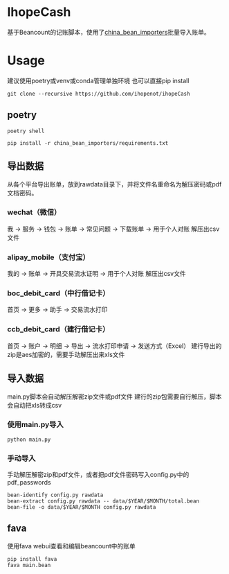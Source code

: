 # IhopeCash

基于Beancount的记账脚本，使用了[china_bean_importers](https://github.com/jiegec/china_bean_importers)批量导入账单。

# Usage
建议使用poetry或venv或conda管理单独环境
也可以直接pip install

```
git clone --recursive https://github.com/ihopenot/ihopeCash
```

## poetry
```
poetry shell

pip install -r china_bean_importers/requirements.txt
```

## 导出数据
从各个平台导出账单，放到rawdata目录下，并将文件名重命名为解压密码或pdf文档密码。

### wechat（微信）
我 -> 服务 -> 钱包 -> 账单 -> 常见问题 -> 下载账单 -> 用于个人对账
解压出csv文件

### alipay_mobile（支付宝）
我的 -> 账单 -> 开具交易流水证明 -> 用于个人对账
解压出csv文件

### boc_debit_card（中行借记卡）
首页 -> 更多 -> 助手 -> 交易流水打印

### ccb_debit_card（建行借记卡）
首页 -> 账户 -> 明细 -> 导出 -> 流水打印申请 -> 发送方式（Excel）
建行导出的zip是aes加密的，需要手动解压出来xls文件

## 导入数据
main.py脚本会自动解压解密zip文件或pdf文件
建行的zip包需要自行解压，脚本会自动把xls转成csv

### 使用main.py导入
```
python main.py
```

### 手动导入
手动解压解密zip和pdf文件，或者把pdf文件密码写入config.py中的pdf_passwords
```
bean-identify config.py rawdata
bean-extract config.py rawdata -- data/$YEAR/$MONTH/total.bean
bean-file -o data/$YEAR/$MONTH config.py rawdata
```

## fava
使用fava webui查看和编辑beancount中的账单
```
pip install fava
fava main.bean
```
